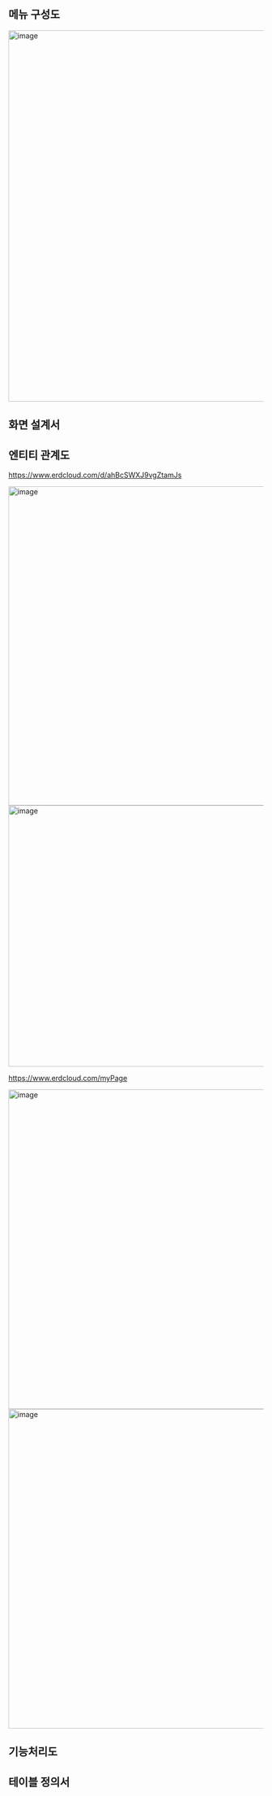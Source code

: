 ## 메뉴 구성도
<img width="732" alt="image" src="https://user-images.githubusercontent.com/62784314/129477901-6f844cd7-7461-4ace-b9e5-ed303549075f.png">

## 화면 설계서

## 엔티티 관계도

https://www.erdcloud.com/d/ahBcSWXJ9vgZtamJs

<img width="629" alt="image" src="https://user-images.githubusercontent.com/62784314/129477911-e3f5fc2f-7b86-42ac-8cdb-f6b558ade46b.png">

<img width="515" alt="image" src="https://user-images.githubusercontent.com/62784314/129477914-04607557-5b26-477b-b3bc-c64282fbd637.png">

https://www.erdcloud.com/myPage

<img width="630" alt="image" src="https://user-images.githubusercontent.com/62784314/129477915-bed844ce-3d1c-44f0-86d3-786a815a768f.png">

<img width="630" alt="image" src="https://user-images.githubusercontent.com/62784314/129477951-54af2188-eeb3-44c4-9cf8-6cff7f807562.png">


## 기능처리도

## 테이블 정의서


